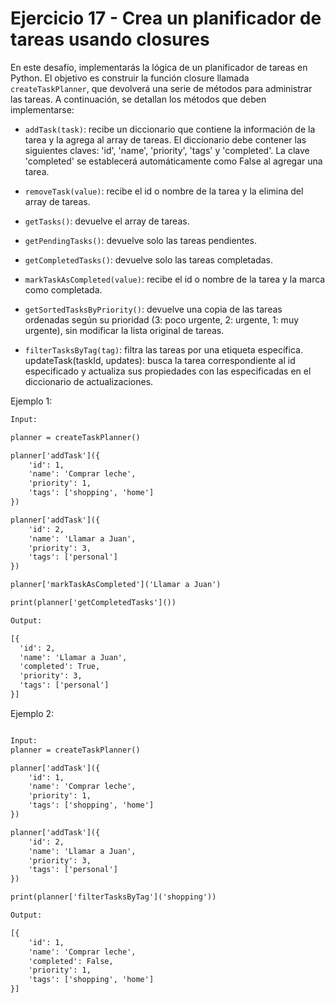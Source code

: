 # Ejercicio 17 - Crea un planificador de tareas usando closures

En este desafío, implementarás la lógica de un planificador de tareas en Python. El objetivo es construir la función closure llamada `createTaskPlanner`, que devolverá una serie de métodos para administrar las tareas. A continuación, se detallan los métodos que deben implementarse:

- `addTask(task)`: recibe un diccionario que contiene la información de la tarea y la agrega al array de tareas. El diccionario debe contener las siguientes claves: 'id', 'name', 'priority', 'tags' y 'completed'. La clave 'completed' se establecerá automáticamente como False al agregar una tarea.

- `removeTask(value)`: recibe el id o nombre de la tarea y la elimina del array de tareas.

- `getTasks()`: devuelve el array de tareas.

- `getPendingTasks()`: devuelve solo las tareas pendientes.

- `getCompletedTasks()`: devuelve solo las tareas completadas.

- `markTaskAsCompleted(value)`: recibe el id o nombre de la tarea y la marca como completada.

- `getSortedTasksByPriority()`: devuelve una copia de las tareas ordenadas según su prioridad (3: poco urgente, 2: urgente, 1: muy urgente), sin modificar la lista original de tareas.

- `filterTasksByTag(tag)`: filtra las tareas por una etiqueta específica.
updateTask(taskId, updates): busca la tarea correspondiente al id especificado y actualiza sus propiedades con las especificadas en el diccionario de actualizaciones.

Ejemplo 1:

```txt
Input: 

planner = createTaskPlanner()

planner['addTask']({
    'id': 1,
    'name': 'Comprar leche',
    'priority': 1,
    'tags': ['shopping', 'home']
})

planner['addTask']({
    'id': 2,
    'name': 'Llamar a Juan',
    'priority': 3,
    'tags': ['personal']
})

planner['markTaskAsCompleted']('Llamar a Juan')

print(planner['getCompletedTasks']())

Output:

[{
  'id': 2,
  'name': 'Llamar a Juan',
  'completed': True,
  'priority': 3,
  'tags': ['personal']
}]
```

Ejemplo 2:

```txt

Input:
planner = createTaskPlanner()

planner['addTask']({
    'id': 1,
    'name': 'Comprar leche',
    'priority': 1,
    'tags': ['shopping', 'home']
})

planner['addTask']({
    'id': 2,
    'name': 'Llamar a Juan',
    'priority': 3,
    'tags': ['personal']
})

print(planner['filterTasksByTag']('shopping'))

Output:

[{
    'id': 1,
    'name': 'Comprar leche',
    'completed': False,
    'priority': 1,
    'tags': ['shopping', 'home']
}]
```
